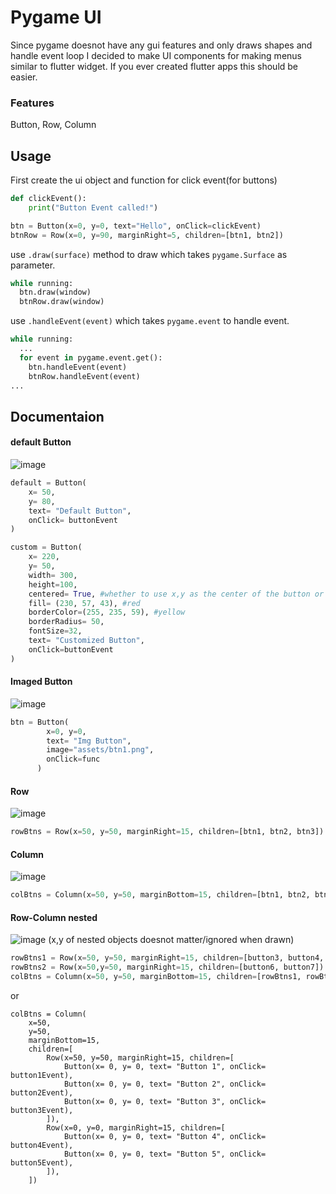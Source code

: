 # Pygame UI

Since pygame doesnot have any gui features and only draws shapes and handle event loop I decided to make UI components for making menus similar to flutter widget. If you ever created flutter apps this should be easier.
### Features
Button, Row, Column

## Usage
First create the ui object and function for click event(for buttons)
```python
def clickEvent():
    print("Button Event called!")

btn = Button(x=0, y=0, text="Hello", onClick=clickEvent)
btnRow = Row(x=0, y=90, marginRight=5, children=[btn1, btn2])
```
use `.draw(surface)` method to draw which takes `pygame.Surface` as parameter.
```python
while running:
  btn.draw(window)
  btnRow.draw(window)
```
use `.handleEvent(event)` which takes `pygame.event` to handle event.
```python
while running:
  ...
  for event in pygame.event.get():
    btn.handleEvent(event)
    btnRow.handleEvent(event)
...
```
## Documentaion
#### default Button
![image](https://github.com/user-attachments/assets/8f4e48f0-1fc6-4154-a943-5b086c1444d8)
```python
default = Button(
    x= 50,
    y= 80,
    text= "Default Button",
    onClick= buttonEvent
)
```
```python
custom = Button(
    x= 220,
    y= 50,
    width= 300,
    height=100,
    centered= True, #whether to use x,y as the center of the button or not   
    fill= (230, 57, 43), #red
    borderColor=(255, 235, 59), #yellow
    borderRadius= 50,
    fontSize=32,
    text= "Customized Button",
    onClick=buttonEvent
)
```
#### Imaged Button
![image](https://github.com/user-attachments/assets/b0c27c73-5e0c-42f4-9a69-b63e7641d026)
```python
btn = Button(
        x=0, y=0,
        text= "Img Button",
        image="assets/btn1.png",
        onClick=func
      )
```
#### Row
![image](https://github.com/user-attachments/assets/4aa9bf9b-dafa-44a9-8086-7fe6ae4169da)
```python
rowBtns = Row(x=50, y=50, marginRight=15, children=[btn1, btn2, btn3])
```
#### Column
![image](https://github.com/user-attachments/assets/a22d5765-c9d9-4bcf-a7ba-7128c42a9419)
```python
colBtns = Column(x=50, y=50, marginBottom=15, children=[btn1, btn2, btn3])
```
#### Row-Column nested
![image](https://github.com/user-attachments/assets/7bb312d7-501f-4800-bf05-3e50e6fbd501)
(x,y of nested objects doesnot matter/ignored when drawn)
```python
rowBtns1 = Row(x=50, y=50, marginRight=15, children=[button3, button4, button5])
rowBtns2 = Row(x=50,y=50, marginRight=15, children=[button6, button7])
colBtns = Column(x=50, y=50, marginBottom=15, children=[rowBtns1, rowBtns2])
```
or
```
colBtns = Column(
    x=50,
    y=50,
    marginBottom=15,
    children=[
        Row(x=50, y=50, marginRight=15, children=[
            Button(x= 0, y= 0, text= "Button 1", onClick= button1Event),
            Button(x= 0, y= 0, text= "Button 2", onClick= button2Event),
            Button(x= 0, y= 0, text= "Button 3", onClick= button3Event),
        ]),
        Row(x=0, y=0, marginRight=15, children=[
            Button(x= 0, y= 0, text= "Button 4", onClick= button4Event),
            Button(x= 0, y= 0, text= "Button 5", onClick= button5Event),
        ]),
    ])
```

